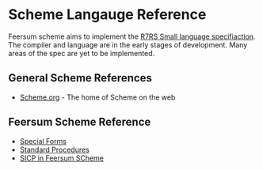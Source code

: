 # Scheme Langauge Reference

Feersum scheme aims to implement the [R7RS Small language specifiaction][spec].
The compiler and language are in the early stages of development. Many areas of
the spec are yet to be implemented.

## General Scheme References

 * [Scheme.org](https://www.scheme.org/) - The home of Scheme on the web

## Feersum Scheme Reference

 * [Special Forms](./special-forms/)
 * [Standard Procedures](./standard-procedures/)
 * [SICP in Feersum SCheme](https://github.com/iwillspeak/SicpFeersum)

 [spec]: https://small.r7rs.org/
